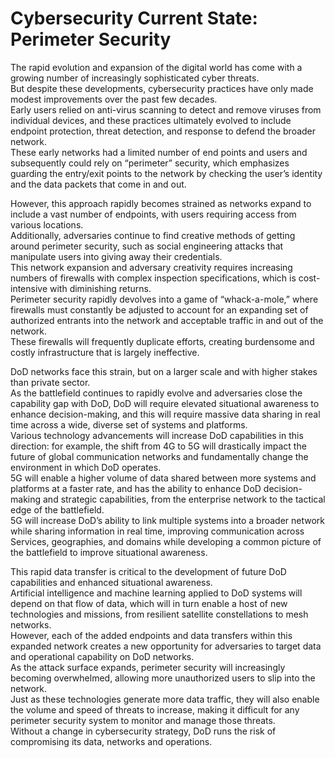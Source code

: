 # Cybersecurity Current State: Perimeter Security 

The rapid evolution and expansion of the digital world has come with a growing number of increasingly sophisticated cyber threats.  
But despite these developments, cybersecurity practices have only made modest improvements over the past few decades.  
Early users relied on anti-virus scanning to detect and remove viruses from individual devices, and these practices ultimately evolved to include endpoint protection, threat detection, and response to defend the broader network.  
These early networks had a limited number of end points and users and subsequently could rely on “perimeter” security, which emphasizes guarding the entry/exit points to the network by checking the user’s identity and the data packets that come in and out.  

However, this approach rapidly becomes strained as networks expand to include a vast number of endpoints, with users requiring access from various locations.  
Additionally, adversaries continue to find creative methods of getting around perimeter security, such as social engineering attacks that manipulate users into giving away their credentials.  
This network expansion and adversary creativity requires increasing numbers of firewalls with complex inspection specifications, which is cost-intensive with diminishing returns.  
Perimeter security rapidly devolves into a game of “whack-a-mole,” where firewalls must constantly be adjusted to account for an expanding set of authorized entrants into the network and acceptable traffic in and out of the network.  
These firewalls will frequently duplicate efforts, creating burdensome and costly infrastructure that is largely ineffective.  


DoD networks face this strain, but on a larger scale and with higher stakes than private sector.  
As the battlefield continues to rapidly evolve and adversaries close the capability gap with DoD, DoD will require elevated situational awareness to enhance decision-making, and this will require massive data sharing in real time across a wide, diverse set of systems and platforms.  
Various technology advancements will increase DoD capabilities in this direction: for example, the shift from 4G to 5G will drastically impact the future of global communication networks and fundamentally change the environment in which DoD operates.  
5G will enable a higher volume of data shared between more systems and platforms at a faster rate, and has the ability to enhance DoD decision-making and strategic capabilities, from the enterprise network to the tactical edge of the battlefield.  
5G will increase DoD’s ability to link multiple systems into a broader network while sharing information in real time, improving communication across Services, geographies, and domains while developing a common picture of the battlefield to improve situational awareness.  


This rapid data transfer is critical to the development of future DoD capabilities and enhanced situational awareness.  
Artificial intelligence and machine learning applied to DoD systems will depend on that flow of data, which will in turn enable a host of new technologies and missions, from resilient satellite constellations to mesh networks.  
However, each of the added endpoints and data transfers within this expanded network creates a new opportunity for adversaries to target data and operational capability on DoD networks.  
As the attack surface expands, perimeter security will increasingly becoming overwhelmed, allowing more unauthorized users to slip into the network.  
Just as these technologies generate more data traffic, they will also enable the volume and speed of threats to increase, making it difficult for any perimeter security system to monitor and manage those threats.  
Without a change in cybersecurity strategy, DoD runs the risk of compromising its data, networks and operations.  
